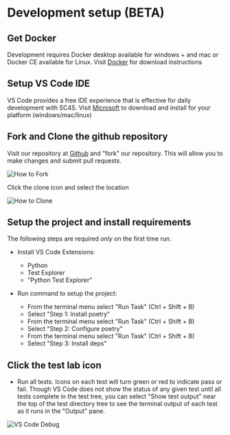 # Development setup (BETA)

## Get Docker

Development requires Docker desktop available for windows + and mac or Docker CE available for Linux. Visit [Docker](https://www.docker.com/get-started)
for download instructions

## Setup VS Code IDE

VS Code provides a free IDE experience that is effective for daily development with SC4S. Visit [Microsoft](https://code.visualstudio.com/docs/introvideos/basics)
to download and install for your platform (windows/mac/linux)

## Fork and Clone the github repository

Visit our repository at [Github](https://github.com/splunk/splunk-connect-for-syslog) and "fork" our repository. This will allow you to make changes and submit pull requests.

![How to Fork](gh_fork.png)

Click the clone icon and select the location

![How to Clone](gh_clone.png)

## Setup the project and install requirements

The following steps are required _only_ on the first time run.

* Install VS Code Extensions:
    * Python
    * Test Explorer
    * "Python Test Explorer"

* Run command to setup the project:
    * From the terminal menu select "Run Task" (Ctrl + Shift + B)
    * Select "Step 1: Install poetry"
    * From the terminal menu select "Run Task" (Ctrl + Shift + B)
    * Select "Step 2: Configure poetry"
    * From the terminal menu select "Run Task" (Ctrl + Shift + B)
    * Select "Step 3: Install deps"

## Click the test lab icon

* Run all tests. Icons on each test will turn green or red to indicate pass or fail.  Though VS Code does not show the status 
of any given test until all tests complete in the test tree, you can select "Show test output" near the top of the test
directory tree to see the terminal output of each test as it runs in the "Output" pane.

![VS Code Debug](vsc_debug.png)

